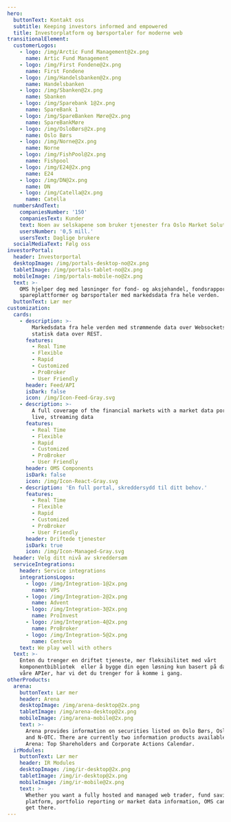 ```yaml
---
hero:
  buttonText: Kontakt oss
  subtitle: Keeping investors informed and empowered
  title: Investorplatform og børsportaler for moderne web
transitionalElement:
  customerLogos:
    - logo: /img/Arctic Fund Management@2x.png
      name: Artic Fund Management
    - logo: /img/First Fondene@2x.png
      name: First Fondene
    - logo: /img/Handelsbanken@2x.png
      name: Handelsbanken
    - logo: /img/Sbanken@2x.png
      name: Sbanken
    - logo: /img/Sparebank 1@2x.png
      name: SpareBank 1
    - logo: /img/SpareBanken Møre@2x.png
      name: SpareBankMøre
    - logo: /img/OsloBørs@2x.png
      name: Oslo Børs
    - logo: /img/Norne@2x.png
      name: Norne
    - logo: /img/FishPool@2x.png
      name: Fishpool
    - logo: /img/E24@2x.png
      name: E24
    - logo: /img/DN@2x.png
      name: DN
    - logo: /img/Catella@2x.png
      name: Catella
  numbersAndText:
    companiesNumber: '150'
    companiesText: Kunder
    text: Noen av selskapene som bruker tjenester fra Oslo Market Solutions
    usersNumber: '0,5 mill.'
    usersText: Daglige brukere
  socialMediaText: Følg oss
investorPortal:
  header: Investorportal
  desktopImage: /img/portals-desktop-no@2x.png
  tabletImage: /img/portals-tablet-no@2x.png
  mobileImage: /img/portals-mobile-no@2x.png
  text: >-
    OMS hjelper deg med løsninger for fond- og aksjehandel, fondsrapportering,
    spareplattformer og børsportaler med markedsdata fra hele verden.
  buttonText: Lær mer
customization:
  cards:
    - description: >-
        Markedsdata fra hele verden med strømmende data over Websockets og
        statisk data over REST.
      features:
        - Real Time
        - Flexible
        - Rapid
        - Customized
        - ProBroker
        - User Friendly
      header: Feed/API
      isDark: false
      icon: /img/Icon-Feed-Gray.svg
    - description: >-
        A full coverage of the financial markets with a market data portal with
        live, streaming data
      features:
        - Real Time
        - Flexible
        - Rapid
        - Customized
        - ProBroker
        - User Friendly
      header: OMS Components
      isDark: false
      icon: /img/Icon-React-Gray.svg
    - description: 'En full portal, skreddersydd til ditt behov.'
      features:
        - Real Time
        - Flexible
        - Rapid
        - Customized
        - ProBroker
        - User Friendly
      header: Driftede tjenester
      isDark: true
      icon: /img/Icon-Managed-Gray.svg
  header: Velg ditt nivå av skreddersøm
  serviceIntegrations:
    header: Service integrations
    integrationsLogos:
      - logo: /img/Integration-1@2x.png
        name: VPS
      - logo: /img/Integration-2@2x.png
        name: Advent
      - logo: /img/Integration-3@2x.png
        name: ProInvest
      - logo: /img/Integration-4@2x.png
        name: ProBroker
      - logo: /img/Integration-5@2x.png
        name: Centevo
    text: We play well with others
  text: >-
    Enten du trenger en driftet tjeneste, mer fleksibilitet med vårt
    komponentbibliotek  eller å bygge din egen løsning kun basert på data fra
    våre APIer, har vi det du trenger for å komme i gang.
otherProducts:
  arena:
    buttonText: Lær mer
    header: Arena
    desktopImage: /img/arena-desktop@2x.png
    tabletImage: /img/arena-desktop@2x.png
    mobileImage: /img/arena-mobile@2x.png
    text: >-
      Arena provides information on securities listed on Oslo Børs, Oslo Axess
      and N-OTC. There are currently two information products available in
      Arena: Top Shareholders and Corporate Actions Calendar.
  irModules:
    buttonText: Lær mer
    header: IR Modules
    desktopImage: /img/ir-desktop@2x.png
    tabletImage: /img/ir-desktop@2x.png
    mobileImage: /img/ir-mobile@2x.png
    text: >-
      Whether you want a fully hosted and managed web trader, fund savings
      platform, portfolio reporting or market data information, OMS can help you
      get there.
---
```

